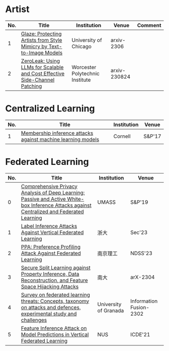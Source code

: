 # Artist

| No. |  Title | Institution | Venue | Comment |
| --- | --- | --- | --- | --- |
|  1   |   [Glaze: Protecting Artists from Style Mimicry by Text-to-Image Models]((https://arxiv.org/pdf/2302.04222.pdf))  |    University of Chicago   |   arxiv-2306  |  |
|  2   |   [ZeroLeak: Using LLMs for Scalable and Cost Effective Side-Channel Patching](https://arxiv.org/pdf/2308.13062.pdf)  |   Worcester Polytechnic Institute   |   arxiv-230824  |  |


# Centralized Learning

| No. |  Title | Institution | Venue | 
| --- | --- | --- | --- | 
|  1   |   [Membership inference attacks against machine learning models](https://ieeexplore.ieee.org/abstract/document/7958568)  |   Cornell   |   S&P'17  | 

# Federated Learning

| No. |  Title | Institution | Venue | 
| --- | --- | --- | --- | 
|  0   |   [Comprehensive Privacy Analysis of Deep Learning: Passive and Active White-box Inference Attacks against Centralized and Federated Learning](https://arxiv.org/pdf/1812.00910.pdf)  |   UMASS   |   S&P'19  | 
|  1   |   [Label Inference Attacks Against Vertical Federated Learning](https://www.usenix.org/conference/usenixsecurity22/presentation/fu-chong)  |   浙大   |   Sec'23  | 
|  2   |   [PPA: Preference Profiling Attack Against Federated Learning](https://arxiv.org/abs/2202.04856)  |   南京理工   |   NDSS'23  | 
|  3   |   [Secure Split Learning against Property Inference, Data Reconstruction, and Feature Space Hijacking Attacks](https://arxiv.org/pdf/2304.09515.pdf)  |   南大   |   arX-2304  | 
|  4   |   [Survey on federated learning threats: Concepts, taxonomy on attacks and defences, experimental study and challenges](https://www.sciencedirect.com/science/article/pii/S1566253522001439)  |   University of Granada   |   Information Fusion-2302  | 
|  5   |   [Feature Inference Attack on Model Predictions in Vertical Federated Learning](https://ieeexplore.ieee.org/abstract/document/9458672)  |   NUS   |   ICDE'21  | 
